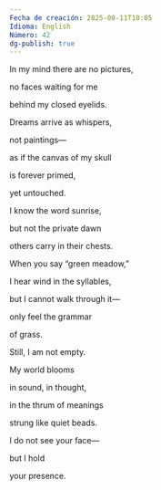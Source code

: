 ```yaml
---
Fecha de creación: 2025-08-11T10:05
Idioma: English
Número: 42
dg-publish: true
---
```

In my mind there are no pictures,

no faces waiting for me

behind my closed eyelids.

Dreams arrive as whispers,

not paintings—

as if the canvas of my skull

is forever primed,

yet untouched.

I know the word sunrise,

but not the private dawn

others carry in their chests.

When you say “green meadow,”

I hear wind in the syllables,

but I cannot walk through it—

only feel the grammar

of grass.

Still, I am not empty.

My world blooms

in sound, in thought,

in the thrum of meanings

strung like quiet beads.

I do not see your face—

but I hold

your presence.